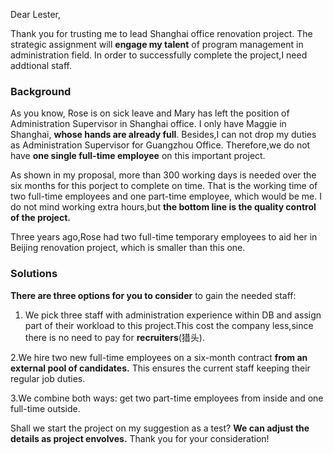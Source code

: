Dear Lester,

Thank you for trusting me to lead Shanghai office renovation project. The strategic assignment will **engage my talent** of program management in administration field. In order to successfully complete the project,I need addtional staff.

### Background
As you know, Rose is on sick leave and Mary has left the position of Administration Supervisor in Shanghai office. I only have Maggie in Shanghai, **whose hands are already full**. Besides,I can not drop my duties as Administration Supervisor for Guangzhou Office. Therefore,we do not have **one single full-time employee** on this important project.

As shown in my proposal, more than 300 working days is needed over the six months for this porject to complete on time. That is the working time of two full-time employees and one part-time employee, which would be me. I do not mind working extra hours,but **the bottom line is the quality control of the project.**

Three years ago,Rose had two full-time temporary employees to aid her in Beijing renovation project, which is smaller than this one.

### Solutions

**There are three options for you to consider** to gain the needed staff:

1. We pick three staff with administration experience within DB and assign part of their workload to this project.This cost the company less,since there is no need to pay for **recruiters**(猎头).

2.We hire two new full-time employees on a six-month contract **from an external pool of candidates.** This ensures the current staff keeping their regular job duties.

3.We combine both ways: get two part-time employees from inside and one full-time outside.

Shall we start the project on my suggestion as a test? **We can adjust the details as project envolves.** Thank you for your consideration!

